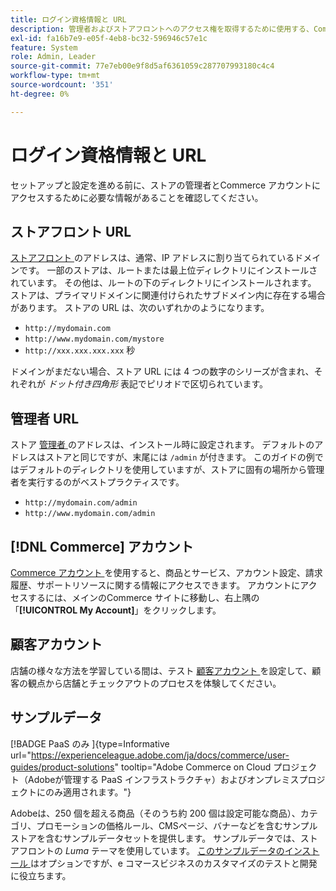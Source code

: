 ```yaml
---
title: ログイン資格情報と URL
description: 管理者およびストアフロントへのアクセス権を取得するために使用する、Commerceの URL とアカウント資格情報について説明します。
exl-id: fa16b7e9-e05f-4eb8-bc32-596946c57e1c
feature: System
role: Admin, Leader
source-git-commit: 77e7eb00e9f8d5af6361059c287707993180c4c4
workflow-type: tm+mt
source-wordcount: '351'
ht-degree: 0%

---
```


# ログイン資格情報と URL

セットアップと設定を進める前に、ストアの管理者とCommerce アカウントにアクセスするために必要な情報があることを確認してください。

## ストアフロント URL

[ ストアフロント ](storefront.md) のアドレスは、通常、IP アドレスに割り当てられているドメインです。 一部のストアは、ルートまたは最上位ディレクトリにインストールされています。 その他は、ルートの下のディレクトリにインストールされます。 ストアは、プライマリドメインに関連付けられたサブドメイン内に存在する場合があります。 ストアの URL は、次のいずれかのようになります。

- `http://mydomain.com`
- `http://www.mydomain.com/mystore`
- `http://xxx.xxx.xxx.xxx` 秒

ドメインがまだない場合、ストア URL には 4 つの数字のシリーズが含まれ、それぞれが _ドット付き四角形_ 表記でピリオドで区切られています。

## 管理者 URL

ストア [ 管理者 ](admin.md) のアドレスは、インストール時に設定されます。 デフォルトのアドレスはストアと同じですが、末尾には `/admin` が付きます。 このガイドの例ではデフォルトのディレクトリを使用していますが、ストアに固有の場所から管理者を実行するのがベストプラクティスです。

- `http://mydomain.com/admin`
- `http://www.mydomain.com/admin`

## [!DNL Commerce] アカウント

[Commerce アカウント ](commerce-account-create.md) を使用すると、商品とサービス、アカウント設定、請求履歴、サポートリソースに関する情報にアクセスできます。 アカウントにアクセスするには、メインのCommerce サイトに移動し、右上隅の「**[!UICONTROL My Account]**」をクリックします。

## 顧客アカウント

店舗の様々な方法を学習している間は、テスト [ 顧客アカウント ](../customers/account-dashboard.md) を設定して、顧客の観点から店舗とチェックアウトのプロセスを体験してください。

## サンプルデータ

[!BADGE PaaS のみ &#x200B;]{type=Informative url="https://experienceleague.adobe.com/ja/docs/commerce/user-guides/product-solutions" tooltip="Adobe Commerce on Cloud プロジェクト（Adobeが管理する PaaS インフラストラクチャ）およびオンプレミスプロジェクトにのみ適用されます。"}

Adobeは、250 個を超える商品（そのうち約 200 個は設定可能な商品）、カテゴリ、プロモーションの価格ルール、CMSページ、バナーなどを含むサンプルストアを含むサンプルデータセットを提供します。 サンプルデータでは、ストアフロントの _Luma_ テーマを使用しています。 [ このサンプルデータのインストール ](https://experienceleague.adobe.com/docs/commerce-operations/installation-guide/next-steps/sample-data/overview.html?lang=ja) はオプションですが、e コマースビジネスのカスタマイズのテストと開発に役立ちます。
